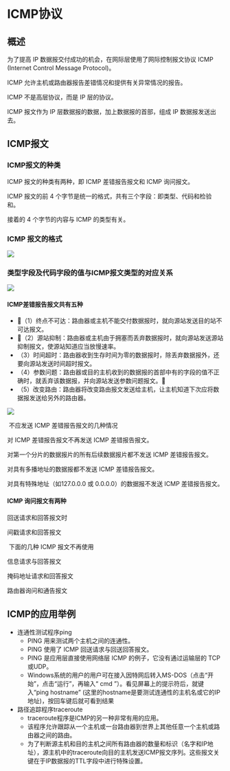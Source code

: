 # ICMP协议

## 概述

为了提高 IP 数据报交付成功的机会，在网际层使用了网际控制报文协议 ICMP (Internet Control Message Protocol)。

ICMP 允许主机或路由器报告差错情况和提供有关异常情况的报告。

ICMP 不是高层协议，而是 IP 层的协议。

ICMP 报文作为 IP 层数据报的数据，加上数据报的首部，组成 IP 数据报发送出去。 

## ICMP报文

### ICMP报文的种类

ICMP 报文的种类有两种，即 ICMP 差错报告报文和 ICMP 询问报文。 

ICMP 报文的前 4 个字节是统一的格式，共有三个字段：即类型、代码和检验和。

接着的 4 个字节的内容与 ICMP 的类型有关。 

### ICMP 报文的格式

![](https://cdn.jsdelivr.net/gh/ZanderZhao/img20/file/20191112113041.png)



### 类型字段及代码字段的值与ICMP报文类型的对应关系

![](https://cdn.jsdelivr.net/gh/ZanderZhao/img20/file/20191112113447.png)



#### ICMP差错报告报文共有五种

+ （1）终点不可达：路由器或主机不能交付数据报时，就向源站发送目的站不可达报文。
+ （2）源站抑制：路由器或主机由于拥塞而丢弃数据报时，就向源站发送源站抑制报文，使源站知道应当放慢速率。
+ （3）时间超时：路由器收到生存时间为零的数据报时，除丢弃数据报外，还要向源站发送时间超时报文。   
+ （4）参数问题：路由器或目的主机收到的数据报的首部中有的字段的值不正确时，就丢弃该数据报，并向源站发送参数问题报文。
+ （5）改变路由：路由器将改变路由报文发送给主机，让主机知道下次应将数据报发送给另外的路由器。

![](https://cdn.jsdelivr.net/gh/ZanderZhao/img20/file/20191112113527.png)



​	不应发送 ICMP 差错报告报文的几种情况

对 ICMP 差错报告报文不再发送 ICMP 差错报告报文。

对第一个分片的数据报片的所有后续数据报片都不发送 ICMP 差错报告报文。

对具有多播地址的数据报都不发送 ICMP 差错报告报文。

对具有特殊地址（如127.0.0.0 或 0.0.0.0）的数据报不发送 ICMP 差错报告报文。

#### ICMP 询问报文有两种

回送请求和回答报文时

间戳请求和回答报文

​          下面的几种 ICMP 报文不再使用

信息请求与回答报文

掩码地址请求和回答报文

路由器询问和通告报文 





## ICMP的应用举例

- 连通性测试程序ping
  - PING 用来测试两个主机之间的连通性。
  - PING 使用了 ICMP 回送请求与回送回答报文。
  - PING 是应用层直接使用网络层 ICMP 的例子，它没有通过运输层的 TCP 或UDP。
  - Windows系统的用户的用户可在接入因特网后转入MS-DOS（点击“开始”，点击“运行”，再输入“ cmd ”）。看见屏幕上的提示符后，就键入“ping hostname” (这里的hostname是要测试连通性的主机名或它的IP地址)，按回车键后就可看到结果
- 路径追踪程序traceroute
  - traceroute程序是ICMP的另一种非常有用的应用。
  - 该程序允许跟踪从一个主机或一台路由器到世界上其他任意一个主机或路由器之间的路由。
  - 为了判断源主机和目的主机之间所有路由器的数量和标识（名字和IP地址），源主机中的traceroute向目的主机发送ICMP报文序列。这些报文关键在于IP数据报的TTL字段中进行特殊设置。













